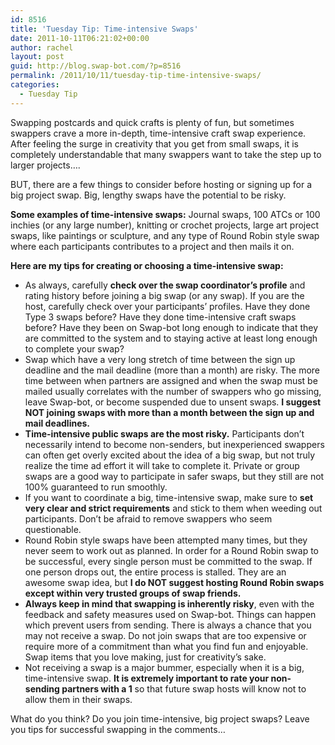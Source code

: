 ```yaml
---
id: 8516
title: 'Tuesday Tip: Time-intensive Swaps'
date: 2011-10-11T06:21:02+00:00
author: rachel
layout: post
guid: http://blog.swap-bot.com/?p=8516
permalink: /2011/10/11/tuesday-tip-time-intensive-swaps/
categories:
  - Tuesday Tip
---
```

Swapping postcards and quick crafts is plenty of fun, but sometimes swappers crave a more in-depth, time-intensive craft swap experience. After feeling the surge in creativity that you get from small swaps, it is completely understandable that many swappers want to take the step up to larger projects&#8230;. 

BUT, there are a few things to consider before hosting or signing up for a big project swap. Big, lengthy swaps have the potential to be risky. 

**Some examples of time-intensive swaps:** Journal swaps, 100 ATCs or 100 inchies (or any large number), knitting or crochet projects, large art project swaps, like paintings or sculpture, and any type of Round Robin style swap where each participants contributes to a project and then mails it on.

**Here are my tips for creating or choosing a time-intensive swap:**

  * As always, carefully **check over the swap coordinator&#8217;s profile** and rating history before joining a big swap (or any swap). If you are the host, carefully check over your participants&#8217; profiles. Have they done Type 3 swaps before? Have they done time-intensive craft swaps before? Have they been on Swap-bot long enough to indicate that they are committed to the system and to staying active at least long enough to complete your swap?
  * Swap which have a very long stretch of time between the sign up deadline and the mail deadline (more than a month) are risky. The more time between when partners are assigned and when the swap must be mailed usually correlates with the number of swappers who go missing, leave Swap-bot, or become suspended due to unsent swaps. **I suggest NOT joining swaps with more than a month between the sign up and mail deadlines.**
  * **Time-intensive public swaps are the most risky.** Participants don&#8217;t necessarily intend to become non-senders, but inexperienced swappers can often get overly excited about the idea of a big swap, but not truly realize the time ad effort it will take to complete it. Private or group swaps are a good way to participate in safer swaps, but they still are not 100% guaranteed to run smoothly.
  * If you want to coordinate a big, time-intensive swap, make sure to **set very clear and strict requirements** and stick to them when weeding out participants. Don&#8217;t be afraid to remove swappers who seem questionable.
  * Round Robin style swaps have been attempted many times, but they never seem to work out as planned. In order for a Round Robin swap to be successful, every single person must be committed to the swap. If one person drops out, the entire process is stalled. They are an awesome swap idea, but **I do NOT suggest hosting Round Robin swaps except within very trusted groups of swap friends.** 
  * **Always keep in mind that swapping is inherently risky**, even with the feedback and safety measures used on Swap-bot. Things can happen which prevent users from sending. There is always a chance that you may not receive a swap. Do not join swaps that are too expensive or require more of a commitment than what you find fun and enjoyable. Swap items that you love making, just for creativity&#8217;s sake.
  * Not receiving a swap is a major bummer, especially when it is a big, time-intensive swap. **It is extremely important to rate your non-sending partners with a 1** so that future swap hosts will know not to allow them in their swaps.

What do you think? Do you join time-intensive, big project swaps? Leave you tips for successful swapping in the comments&#8230;